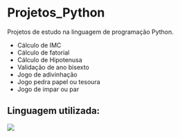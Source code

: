 # Projetos_Python
Projetos de estudo na linguagem de programação Python.

- Cálculo de IMC
- Cálculo de fatorial
- Cálculo de Hipotenusa
- Validação de ano bisexto
- Jogo de adivinhação
- Jogo pedra papel ou  tesoura
- Jogo de impar ou par

## Linguagem utilizada:
  <img src="https://img.shields.io/badge/Python-3776AB?style=for-the-badge&logo=python&logoColor=white" target="_blank"></a> 
